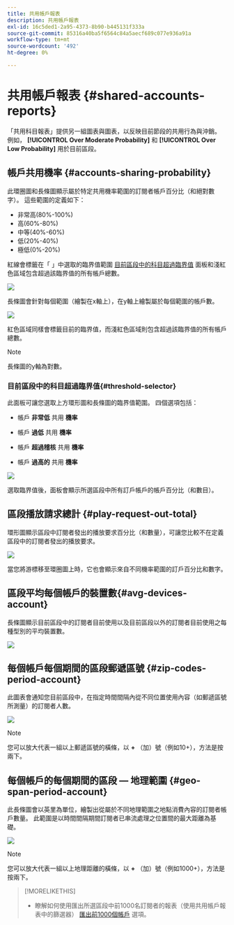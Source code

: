 ```yaml
---
title: 共用帳戶報表
description: 共用帳戶報表
exl-id: 16c5ded1-2a95-4373-8b90-b445131f333a
source-git-commit: 85316a40ba5f6564c84a5aecf689c077e936a91a
workflow-type: tm+mt
source-wordcount: '492'
ht-degree: 0%

---
```


# 共用帳戶報表 {#shared-accounts-reports}

「共用科目報表」提供另一組圖表與圖表，以反映目前節段的共用行為與沖銷。 例如， **[!UICONTROL Over Moderate Probability]** 和 **[!UICONTROL Over Low Probability]** 用於目前區段。

## 帳戶共用機率 {#accounts-sharing-probability}

此環圈圖和長條圖顯示屬於特定共用機率範圍的訂閱者帳戶百分比（和絕對數字）。 這些範圍的定義如下：

* 非常高(80%-100%)
* 高(60%-80%)
* 中等(40%-60%)
* 低(20%-40%)
* 極低(0%-20%)

紅線會標籤在「 」中選取的臨界值範圍 [目前區段中的科目超過臨界值](#threshold-selector) 面板和淺紅色區域包含超過該臨界值的所有帳戶總數。

![](assets/accounts-sharing-probability-pie.png)

長條圖會針對每個範圍（繪製在x軸上），在y軸上繪製屬於每個範圍的帳戶數。

![](assets/accounts-sharing-probability-bar.png)

紅色區域同樣會標籤目前的臨界值，而淺紅色區域則包含超過該臨界值的所有帳戶總數。

>[!NOTE]
>
> 長條圖的y軸為對數。

### 目前區段中的科目超過臨界值{#threshold-selector}

此面板可讓您選取上方環形圖和長條圖的臨界值範圍。 四個選項包括：

* 帳戶 **非常低** 共用 **機率**

* 帳戶 **過低** 共用 **機率**

* 帳戶 **超過稽核** 共用 **機率**

* 帳戶 **過高的** 共用 **機率**

![](assets/threshold-selector-shared-accounts.png)

選取臨界值後，面板會顯示所選區段中所有訂戶帳戶的帳戶百分比（和數目）。

## 區段播放請求總計 {#play-request-out-total}

環形圖顯示區段中訂閱者發出的播放要求百分比（和數量），可讓您比較不在定義區段中的訂閱者發出的播放要求。

![](assets/play-req-outof-total.png)

當您將游標移至環圈圖上時，它也會顯示來自不同機率範圍的訂戶百分比和數字。

<!--![](assets/play-request-total.gif)-->

## 區段平均每個帳戶的裝置數{#avg-devices-account}

長條圖顯示目前區段中的訂閱者目前使用以及目前區段以外的訂閱者目前使用之每種型別的平均裝置數。

![](assets/avg-devices-per-acc.png)

## 每個帳戶每個期間的區段郵遞區號 {#zip-codes-period-account}

此圖表會通知您目前區段中，在指定時間間隔內從不同位置使用內容（如郵遞區號所測量）的訂閱者人數。

![](assets/zip-period-account.png)

>[!NOTE]
>
>您可以放大代表一組以上郵遞區號的橫條，以 **+** （加）號（例如10+），方法是按兩下。


## 每個帳戶的每個期間的區段 — 地理範圍 {#geo-span-period-account}

此長條圖會以英里為單位，繪製出從屬於不同地理範圍之地點消費內容的訂閱者帳戶數量。 此範圍是以時間間隔期間訂閱者已串流處理之位置間的最大距離為基礎。

![](assets/geogr-span-account.png)

>[!NOTE]
>
> 您可以放大代表一組以上地理距離的橫條，以 **+** （加）號（例如1000+），方法是按兩下。

>[!MORELIKETHIS]
>
>* 瞭解如何使用匯出所選區段中前1000名訂閱者的報表（使用共用帳戶報表中的篩選器） [匯出前1000個帳戶](/help/accountiq/export-acc-information.md) 選項。

